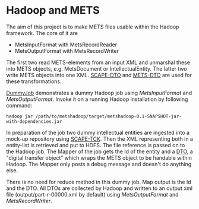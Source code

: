 Hadoop and METS
===============

The aim of this project is to make METS files usable within the Hadoop framework. The core of it are 

* MetsInputFormat with MetsRecordReader
* MetsOutputFormat with MetsRecordWriter

The first two read METS-elements from an input XML and unmarshal these into METS objects, e.g. MetsDocument or IntellectualEntity. The latter two write METS objects into one XML. [SCAPE-DTO](http://github.com/fasseg/scape-dto) and [METS-DTO](http://github.com/fasseg/mets-dto) are used for these transformations.

[DummyJob](http://github.com/scape-platform/metshadoop/src/main/java/eu/scape_project/pt/metshadoop/DummyJob.java) demonstrates a dummy Hadoop job using *MetsInputFormat* and *MetsOutputFormat*. Invoke it on a running Hadoop installation by following command:

``hadoop jar /path/to/metshadoop/target/metshadoop-0.1-SNAPSHOT-jar-with-dependencies.jar``

In preparation of the job two dummy intellectual entities are ingested into a mock-up repository using [SCAPE-TCK](http://github.com/fasseg/scape-tck). Then the XML representing both in a entity-list is retrieved and put to HDFS. The file reference is passed on to the Hadoop job. The Mapper of the job gets the Id of the entity and a [DTO](http://github.com/scape-platform/metshadoop/src/main/java/eu/scape_project/pt/metshadoop/DTO.java), a "digital transfer object" which wraps the METS object to be handable within Hadoop. The Mapper only posts a debug message and doesn't do anything else.

There is no need for reduce method in this dummy job. Map output is the Id and the DTO. All DTOs are collected by Hadoop and written to an output xml file (output/part-r-00000.xml by default) using *MetsOutputFormat* and *MetsRecordWriter*.
